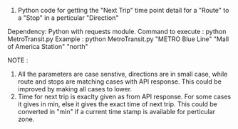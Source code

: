 1. Python code for getting the "Next Trip" time point detail for a "Route" to a "Stop" in a perticular "Direction"

Dependency: Python with requests module.
Command to execute : 
python MetroTransit.py <Route> <Stop> <Direction>
Example :  python MetroTransit.py "METRO Blue Line" "Mall of America Station" "north"
  
  
NOTE : 
1. All the parameters are case senstive, directions are in small case, while route and stops are matching cases with API response. This could be improved by making all cases to lower.
2. Time for next trip is exaclty given as from API response. For some cases it gives in min, else it gives the exact time of next trip. This could be converted in "min" if a current time stamp is available for perticular zone.

